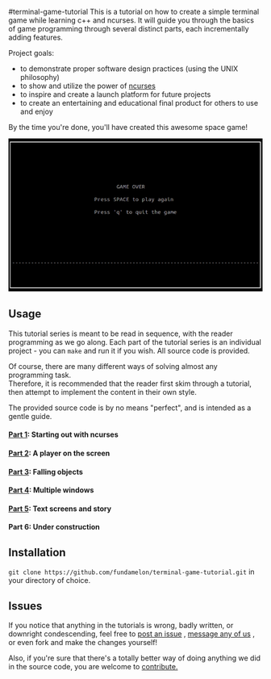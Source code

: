 #terminal-game-tutorial
This is a tutorial on how to create a simple terminal game while learning c++ and ncurses.
It will guide you through the basics of game programming through several distinct parts, each incrementally adding features.


Project goals:
- to demonstrate proper software design practices (using the UNIX philosophy)
- to show and utilize the power of [ncurses](http://www.gnu.org/software/ncurses/)
- to inspire and create a launch platform for future projects
- to create an entertaining and educational final product for others to use and enjoy

By the time  you're done, you'll have created this awesome space game!

![final product](.img/main_demo.gif)


## Usage
This tutorial series is meant to be read in sequence, with the reader programming as we go along.
Each part of the tutorial series is an individual project - you can ```make``` and run it if you wish.  All source code is provided.

Of course, there are many different ways of solving almost any programming task.  
Therefore, it is recommended that the reader first skim through a tutorial, then attempt to implement the content in their own style.  

The provided source code is by no means "perfect", and is intended as a gentle guide.


#### [Part 1](part1): Starting out with ncurses


#### [Part 2](part2): A player on the screen


#### [Part 3](part3): Falling objects


#### [Part 4](part4): Multiple windows


#### [Part 5](part5): Text screens and story


#### Part 6: Under construction


## Installation
```git clone https://github.com/fundamelon/terminal-game-tutorial.git``` in your directory of choice.

## Issues
If you notice that anything in the tutorials is wrong, badly written, or downright condescending, feel free to
[post an issue](https://github.com/fundamelon/terminal-game-tutorial/issues?q=is%3Aopen+is%3Aissue)
, 
[message any of us](https://github.com/fundamelon/terminal-game-tutorial/network/members)
, or even fork and make the changes yourself!

Also, if you're sure that there's a totally better way of doing anything we did in the source code, you are welcome to [contribute.](https://github.com/fundamelon/terminal-game-tutorial/pulls)
